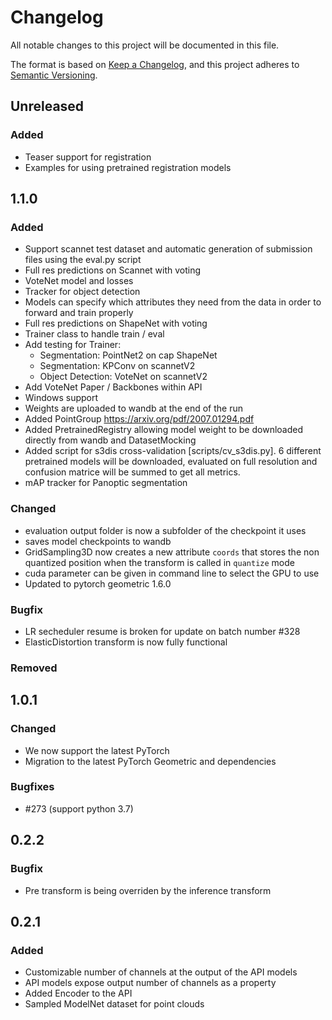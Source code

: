 # Changelog

All notable changes to this project will be documented in this file.

The format is based on [Keep a Changelog](https://keepachangelog.com/en/1.0.0/),
and this project adheres to [Semantic Versioning](https://semver.org/spec/v2.0.0.html).

## Unreleased
### Added

- Teaser support for registration
- Examples for using pretrained registration models


## 1.1.0

### Added

- Support scannet test dataset and automatic generation of submission files using the eval.py script
- Full res predictions on Scannet with voting
- VoteNet model and losses
- Tracker for object detection
- Models can specify which attributes they need from the data in order to forward and train properly
- Full res predictions on ShapeNet with voting
- Trainer class to handle train / eval
- Add testing for Trainer:
  - Segmentation: PointNet2 on cap ShapeNet
  - Segmentation: KPConv on scannetV2
  - Object Detection: VoteNet on scannetV2
- Add VoteNet Paper / Backbones within API
- Windows support
- Weights are uploaded to wandb at the end of the run
- Added PointGroup https://arxiv.org/pdf/2007.01294.pdf
- Added PretrainedRegistry allowing model weight to be downloaded directly from wandb and DatasetMocking
- Added script for s3dis cross-validation [scripts/cv_s3dis.py]. 6 different pretrained models will be downloaded, evaluated on full resolution and confusion matrice will be summed to get all metrics.
- mAP tracker for Panoptic segmentation

### Changed

- evaluation output folder is now a subfolder of the checkpoint it uses
- saves model checkpoints to wandb
- GridSampling3D now creates a new attribute `coords` that stores the non quantized position when the transform is called in `quantize` mode
- cuda parameter can be given in command line to select the GPU to use
- Updated to pytorch geometric 1.6.0

### Bugfix

- LR secheduler resume is broken for update on batch number #328
- ElasticDistortion transform is now fully functional

### Removed

## 1.0.1

### Changed

- We now support the latest PyTorch
- Migration to the latest PyTorch Geometric and dependencies

### Bugfixes

- #273 (support python 3.7)

## 0.2.2

### Bugfix

- Pre transform is being overriden by the inference transform

## 0.2.1

### Added

- Customizable number of channels at the output of the API models
- API models expose output number of channels as a property
- Added Encoder to the API
- Sampled ModelNet dataset for point clouds
